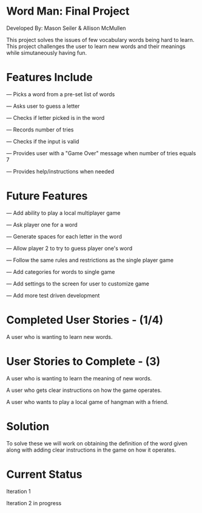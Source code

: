 # Word Man: Final Project
Developed By: Mason Seiler & Allison McMullen

This project solves the issues of few vocabulary words being hard to learn. This project challenges the user to learn new words and their meanings while simutaneously having fun.

# Features Include

 — Picks a word from a pre-set list of words
 
 — Asks user to guess a letter
 
 — Checks if letter picked is in the word
 
 — Records number of tries
 
 — Checks if the input is valid
 
 — Provides user with a "Game Over" message when number of tries equals 7
 
 — Provides help/instructions when needed

# Future Features

 — Add ability to play a local multiplayer game
 
 — Ask player one for a word
 
 — Generate spaces for each letter in the word
 
 — Allow player 2 to try to guess player one's word

 — Follow the same rules and restrictions as the single player game
 
 — Add categories for words to single game
 
 — Add settings to the screen for user to customize game
 
 — Add more test driven development 


# Completed User Stories - (1/4)

A user who is wanting to learn new words.


# User Stories to Complete - (3)

A user who is wanting to learn the meaning of new words. 

A user who gets clear instructions on how the game operates.

A user who wants to play a local game of hangman with a friend.


# Solution

To solve these we will work on obtaining the definition of the word given along with adding clear instructions in the game on how it operates.


# Current Status
Iteration 1

Iteration 2 in progress
